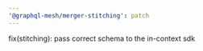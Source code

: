 ```yaml
---
'@graphql-mesh/merger-stitching': patch
---
```


fix(stitching): pass correct schema to the in-context sdk
